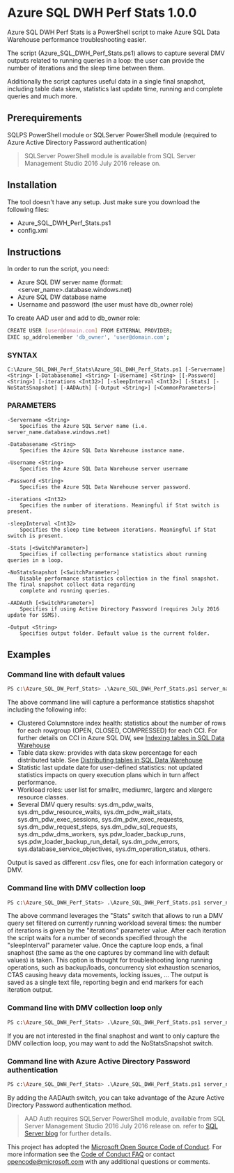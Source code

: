 # Azure SQL DWH Perf Stats 1.0.0

Azure SQL DWH Perf Stats is a PowerShell script to make Azure SQL Data Warehouse performance troubleshooting easier.

The script (Azure_SQL_DWH_Perf_Stats.ps1) allows to capture several DMV outputs related to
running queries in a loop: the user can provide the number of iterations and the sleep time between them. 

Additionally the script captures useful data in a single final snapshot, including table data skew, statistics last update time, running and complete queries and much more.

## Prerequirements
SQLPS PowerShell module or SQLServer PowerShell module (required to Azure Active Directory Password authentication)

> SQLServer PowerShell module is available from SQL Server Management Studio 2016 July 2016 release on.

## Installation
The tool doesn't have any setup. Just make sure you download the following files:
- Azure_SQL_DWH_Perf_Stats.ps1
- config.xml

## Instructions
In order to run the script, you need:
  - Azure SQL DW server name (format: <server_name>.database.windows.net)
  - Azure SQL DW database name
  - Username and password (the user must have db_owner role)

To create AAD user and add to db_owner role:  
```sh
CREATE USER [user@domain.com] FROM EXTERNAL PROVIDER;
EXEC sp_addrolemember 'db_owner', 'user@domain.com';
 ```
  
### SYNTAX

    C:\Azure_SQL_DWH_Perf_Stats\Azure_SQL_DWH_Perf_Stats.ps1 [-Servername] <String> [-Databasename] <String> [-Username] <String> [[-Password] <String>] [-iterations <Int32>] [-sleepInterval <Int32>] [-Stats] [-NoStatsSnapshot] [-AADAuth] [-Output <String>] [<CommonParameters>]
	
### PARAMETERS

    -Servername <String>
        Specifies the Azure SQL Server name (i.e. server_name.database.windows.net)

    -Databasename <String>
        Specifies the Azure SQL Data Warehouse instance name.

    -Username <String>
        Specifies the Azure SQL Data Warehouse server username

    -Password <String>
        Specifies the Azure SQL Data Warehouse server password.

    -iterations <Int32>
        Specifies the number of iterations. Meaningful if Stat switch is present.

    -sleepInterval <Int32>
        Specifies the sleep time between iterations. Meaningful if Stat switch is present.

    -Stats [<SwitchParameter>]
        Specifies if collecting performance statistics about running queries in a loop.

    -NoStatsSnapshot [<SwitchParameter>]
        Disable performance statistics collection in the final snapshot. The final snapshot collect data regarding
        complete and running queries.

    -AADAuth [<SwitchParameter>]
        Specifies if using Active Directory Password (requires July 2016 update for SSMS).

    -Output <String>
        Specifies output folder. Default value is the current folder.

		
## Examples

### Command line with default values

 ```sh
PS c:\Azure_SQL_DW_Perf_Stats> .\Azure_SQL_DWH_Perf_Stats.ps1 server_name.database.windows.net dwdbname username password
 ```
 
 The above command line will capture a performance statistics shapshot including the following info:
 - Clustered Columnstore index health: statistics about the number of rows for each rowgroup (OPEN, CLOSED, COMPRESSED) for each CCI. For further details on CCI in Azure SQL DW, see  [Indexing tables in SQL Data Warehouse](https://azure.microsoft.com/en-us/documentation/articles/sql-data-warehouse-tables-index/)
 - Table data skew: provides with data skew percentage for each distributed table. See [Distributing tables in SQL Data Warehouse](https://azure.microsoft.com/en-us/documentation/articles/sql-data-warehouse-tables-distribute/)
 - Statistic last update date for user-defined statistics: not updated statistics impacts on query execution plans which in turn affect performance.
 - Workload roles: user list for smallrc, mediumrc, largerc and xlargerc resource classes.
 - Several DMV query results: sys.dm_pdw_waits, sys.dm_pdw_resource_waits, sys.dm_pdw_wait_stats, sys.dm_pdw_exec_sessions, sys.dm_pdw_exec_requests, sys.dm_pdw_request_steps, sys.dm_pdw_sql_requests, sys.dm_pdw_dms_workers, sys.pdw_loader_backup_runs, sys.pdw_loader_backup_run_detail, sys.dm_pdw_errors, sys.database_service_objectives, sys.dm_operation_status, others.

Output is saved as different .csv files, one for each information category or DMV.

 
### Command line with DMV collection loop

 ```sh
PS c:\Azure_SQL_DWH_Perf_Stats> .\Azure_SQL_DWH_Perf_Stats.ps1 server_name.database.windows.net dwdbname username password -Stats -iterations 10 -sleepInterval 60 
 ```
The above command leverages the "Stats" switch that allows to run a DMV query set filtered on currently running workload several times: the number of iterations is given by the "iterations" parameter value. After each iteration the script waits for a number of seconds specified through the "sleepInterval" parameter value.
Once the capture loop ends, a final snaphost (the same as the one captures by command line with default values) is taken.
This option is thought for troubleshooting long running operations, such as backup/loads, concurrency slot exhaustion scenarios, CTAS causing heavy data movements, locking issues, ...
The output is saved as a single text file, reporting begin and end markers for each iteration output.

### Command line with DMV collection loop only

```sh
PS c:\Azure_SQL_DWH_Perf_Stats> .\Azure_SQL_DWH_Perf_Stats.ps1 server_name.database.windows.net dwdbname username password -Stats -iterations 10 -sleepInterval 60  -NoStatsSnapshot
 ```
 
 If you are not interested in the final snaphost and want to only capture the DMV collection loop, you may want to add the NoStatsSnapshot switch.
 
 
 ### Command line with Azure Active Directory Password authentication
 
 ```sh
PS c:\Azure_SQL_DWH_Perf_Stats> .\Azure_SQL_DWH_Perf_Stats.ps1 server_name.database.windows.net dwdbname username@customdomain.com password -Stats -iterations 10 -sleepInterval 60  -AADAuth
 ```
 
 By adding the AADAuth switch, you can take advantage of the Azure Active Directory Password authentication method. 
 
 > AAD Auth requires SQLServer PowerShell module, available from SQL Server Management Studio 2016 July 2016 release on. refer to [SQL Server blog](https://blogs.technet.microsoft.com/dataplatforminsider/2016/06/30/sql-powershell-july-2016-update/) for further details.

This project has adopted the [Microsoft Open Source Code of Conduct](https://opensource.microsoft.com/codeofconduct/).
For more information see the [Code of Conduct FAQ](https://opensource.microsoft.com/codeofconduct/faq/) or
contact [opencode@microsoft.com](mailto:opencode@microsoft.com) with any additional questions or comments.
 
